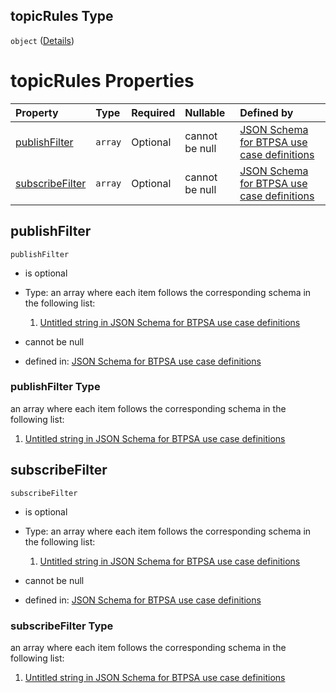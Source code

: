 ## topicRules Type

`object` ([Details](btpsa-usecase-properties-services-items-allof-1-then-allof-39-then-allof-0-then-properties-parameters-properties-rules-properties-topicrules.md))

# topicRules Properties

| Property                            | Type    | Required | Nullable       | Defined by                                                                                                                                                                                                                                                                                                                                                                                      |
| :---------------------------------- | :------ | :------- | :------------- | :---------------------------------------------------------------------------------------------------------------------------------------------------------------------------------------------------------------------------------------------------------------------------------------------------------------------------------------------------------------------------------------------- |
| [publishFilter](#publishfilter)     | `array` | Optional | cannot be null | [JSON Schema for BTPSA use case definitions](btpsa-usecase-properties-services-items-allof-1-then-allof-39-then-allof-0-then-properties-parameters-properties-rules-properties-topicrules-properties-publishfilter.md "undefined#/properties/services/items/allOf/1/then/allOf/39/then/allOf/0/then/properties/parameters/properties/rules/properties/topicRules/properties/publishFilter")     |
| [subscribeFilter](#subscribefilter) | `array` | Optional | cannot be null | [JSON Schema for BTPSA use case definitions](btpsa-usecase-properties-services-items-allof-1-then-allof-39-then-allof-0-then-properties-parameters-properties-rules-properties-topicrules-properties-subscribefilter.md "undefined#/properties/services/items/allOf/1/then/allOf/39/then/allOf/0/then/properties/parameters/properties/rules/properties/topicRules/properties/subscribeFilter") |

## publishFilter



`publishFilter`

*   is optional

*   Type: an array where each item follows the corresponding schema in the following list:

    1.  [Untitled string in JSON Schema for BTPSA use case definitions](btpsa-usecase-properties-services-items-allof-1-then-allof-39-then-allof-0-then-properties-parameters-properties-rules-properties-topicrules-properties-publishfilter-items-0.md "check type definition")

*   cannot be null

*   defined in: [JSON Schema for BTPSA use case definitions](btpsa-usecase-properties-services-items-allof-1-then-allof-39-then-allof-0-then-properties-parameters-properties-rules-properties-topicrules-properties-publishfilter.md "undefined#/properties/services/items/allOf/1/then/allOf/39/then/allOf/0/then/properties/parameters/properties/rules/properties/topicRules/properties/publishFilter")

### publishFilter Type

an array where each item follows the corresponding schema in the following list:

1.  [Untitled string in JSON Schema for BTPSA use case definitions](btpsa-usecase-properties-services-items-allof-1-then-allof-39-then-allof-0-then-properties-parameters-properties-rules-properties-topicrules-properties-publishfilter-items-0.md "check type definition")

## subscribeFilter



`subscribeFilter`

*   is optional

*   Type: an array where each item follows the corresponding schema in the following list:

    1.  [Untitled string in JSON Schema for BTPSA use case definitions](btpsa-usecase-properties-services-items-allof-1-then-allof-39-then-allof-0-then-properties-parameters-properties-rules-properties-topicrules-properties-subscribefilter-items-0.md "check type definition")

*   cannot be null

*   defined in: [JSON Schema for BTPSA use case definitions](btpsa-usecase-properties-services-items-allof-1-then-allof-39-then-allof-0-then-properties-parameters-properties-rules-properties-topicrules-properties-subscribefilter.md "undefined#/properties/services/items/allOf/1/then/allOf/39/then/allOf/0/then/properties/parameters/properties/rules/properties/topicRules/properties/subscribeFilter")

### subscribeFilter Type

an array where each item follows the corresponding schema in the following list:

1.  [Untitled string in JSON Schema for BTPSA use case definitions](btpsa-usecase-properties-services-items-allof-1-then-allof-39-then-allof-0-then-properties-parameters-properties-rules-properties-topicrules-properties-subscribefilter-items-0.md "check type definition")
